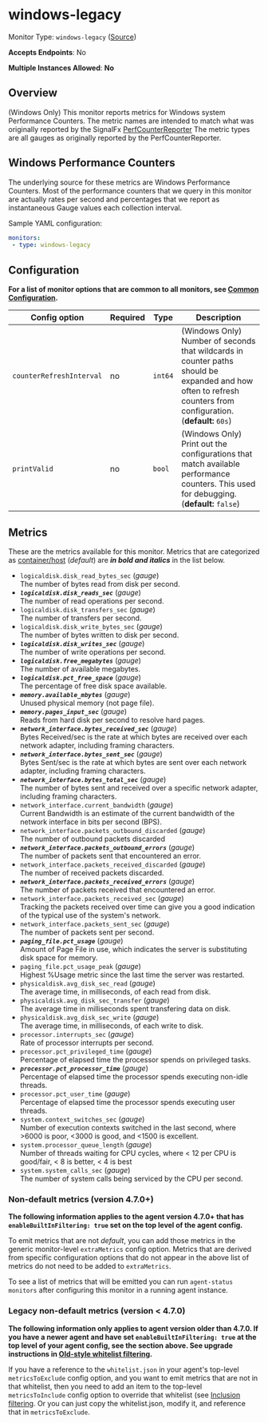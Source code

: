 <!--- GENERATED BY gomplate from scripts/docs/monitor-page.md.tmpl --->

# windows-legacy

Monitor Type: `windows-legacy` ([Source](https://github.com/signalfx/signalfx-agent/tree/master/internal/monitors/windowslegacy))

**Accepts Endpoints**: No

**Multiple Instances Allowed**: **No**

## Overview

(Windows Only) This monitor reports metrics for Windows system Performance Counters.
The metric names are intended to match what was originally reported by
the SignalFx [PerfCounterReporter](https://github.com/signalfx/PerfCounterReporter)
The metric types are all gauges as originally reported by the PerfCounterReporter.

## Windows Performance Counters
The underlying source for these metrics are Windows Performance Counters.
Most of the performance counters that we query in this monitor are actually
rates per second and percentages that we report as instantaneous Gauge values
each collection interval.

Sample YAML configuration:

```yaml
monitors:
 - type: windows-legacy
```


## Configuration

**For a list of monitor options that are common to all monitors, see [Common
Configuration](../monitor-config.md#common-configuration).**


| Config option | Required | Type | Description |
| --- | --- | --- | --- |
| `counterRefreshInterval` | no | `int64` | (Windows Only) Number of seconds that wildcards in counter paths should be expanded and how often to refresh counters from configuration. (**default:** `60s`) |
| `printValid` | no | `bool` | (Windows Only) Print out the configurations that match available performance counters.  This used for debugging. (**default:** `false`) |


## Metrics

These are the metrics available for this monitor.
Metrics that are categorized as
[container/host](https://docs.signalfx.com/en/latest/admin-guide/usage.html#about-custom-bundled-and-high-resolution-metrics)
(*default*) are ***in bold and italics*** in the list below.


 - `logicaldisk.disk_read_bytes_sec` (*gauge*)<br>    The number of bytes read from disk per second.
 - ***`logicaldisk.disk_reads_sec`*** (*gauge*)<br>    The number of read operations per second.
 - `logicaldisk.disk_transfers_sec` (*gauge*)<br>    The number of transfers per second.
 - `logicaldisk.disk_write_bytes_sec` (*gauge*)<br>    The number of bytes written to disk per second.
 - ***`logicaldisk.disk_writes_sec`*** (*gauge*)<br>    The number of write operations per second.
 - ***`logicaldisk.free_megabytes`*** (*gauge*)<br>    The number of available megabytes.
 - ***`logicaldisk.pct_free_space`*** (*gauge*)<br>    The percentage of free disk space available.
 - ***`memory.available_mbytes`*** (*gauge*)<br>    Unused physical memory (not page file).
 - ***`memory.pages_input_sec`*** (*gauge*)<br>    Reads from hard disk per second to resolve hard pages.
 - ***`network_interface.bytes_received_sec`*** (*gauge*)<br>    Bytes Received/sec is the rate at which bytes are received over each network adapter, including framing characters.
 - ***`network_interface.bytes_sent_sec`*** (*gauge*)<br>    Bytes Sent/sec is the rate at which bytes are sent over each network adapter, including framing characters.
 - ***`network_interface.bytes_total_sec`*** (*gauge*)<br>    The number of bytes sent and received over a specific network adapter, including framing characters.
 - `network_interface.current_bandwidth` (*gauge*)<br>    Current Bandwidth is an estimate of the current bandwidth of the network interface in bits per second (BPS).
 - `network_interface.packets_outbound_discarded` (*gauge*)<br>    The number of outbound packets discarded
 - ***`network_interface.packets_outbound_errors`*** (*gauge*)<br>    The number of packets sent that encountered an error.
 - `network_interface.packets_received_discarded` (*gauge*)<br>    The number of received packets discarded.
 - ***`network_interface.packets_received_errors`*** (*gauge*)<br>    The number of packets received that encountered an error.
 - `network_interface.packets_received_sec` (*gauge*)<br>    Tracking the packets received over time can give you a good indication of the typical use of the system's network.
 - `network_interface.packets_sent_sec` (*gauge*)<br>    The number of packets sent per second.
 - ***`paging_file.pct_usage`*** (*gauge*)<br>    Amount of Page File in use, which indicates the server is substituting disk space for memory.
 - `paging_file.pct_usage_peak` (*gauge*)<br>    Highest %Usage metric since the last time the server was restarted.
 - `physicaldisk.avg_disk_sec_read` (*gauge*)<br>    The average time, in milliseconds, of each read from disk.
 - `physicaldisk.avg_disk_sec_transfer` (*gauge*)<br>    The average time in milliseconds spent transfering data on disk.
 - `physicaldisk.avg_disk_sec_write` (*gauge*)<br>    The average time, in milliseconds, of each write to disk.
 - `processor.interrupts_sec` (*gauge*)<br>    Rate of processor interrupts per second.
 - `processor.pct_privileged_time` (*gauge*)<br>    Percentage of elapsed time the processor spends on privileged tasks.
 - ***`processor.pct_processor_time`*** (*gauge*)<br>    Percentage of elapsed time the processor spends executing non-idle threads.
 - `processor.pct_user_time` (*gauge*)<br>    Percentage of elapsed time the processor spends executing user threads.
 - `system.context_switches_sec` (*gauge*)<br>    Number of execution contexts switched in the last second, where >6000 is poor, <3000 is good, and <1500 is excellent.
 - `system.processor_queue_length` (*gauge*)<br>    Number of threads waiting for CPU cycles, where < 12 per CPU is good/fair, < 8 is better, < 4 is best
 - `system.system_calls_sec` (*gauge*)<br>    The number of system calls being serviced by the CPU per second.

### Non-default metrics (version 4.7.0+)

**The following information applies to the agent version 4.7.0+ that has
`enableBuiltInFiltering: true` set on the top level of the agent config.**

To emit metrics that are not _default_, you can add those metrics in the
generic monitor-level `extraMetrics` config option.  Metrics that are derived
from specific configuration options that do not appear in the above list of
metrics do not need to be added to `extraMetrics`.

To see a list of metrics that will be emitted you can run `agent-status
monitors` after configuring this monitor in a running agent instance.

### Legacy non-default metrics (version < 4.7.0)

**The following information only applies to agent version older than 4.7.0. If
you have a newer agent and have set `enableBuiltInFiltering: true` at the top
level of your agent config, see the section above. See upgrade instructions in
[Old-style whitelist filtering](../legacy-filtering.md#old-style-whitelist-filtering).**

If you have a reference to the `whitelist.json` in your agent's top-level
`metricsToExclude` config option, and you want to emit metrics that are not in
that whitelist, then you need to add an item to the top-level
`metricsToInclude` config option to override that whitelist (see [Inclusion
filtering](../legacy-filtering.md#inclusion-filtering).  Or you can just
copy the whitelist.json, modify it, and reference that in `metricsToExclude`.



